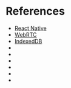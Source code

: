 # References

- [React Native](reactnative.dev)
- [WebRTC](https://webrtc.org/)
- [IndexedDB](https://developer.mozilla.org/en-US/docs/Web/API/IndexedDB_API)
- []()
- []()
- []()
- []()
- []()
- []()
